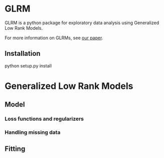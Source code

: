 # GLRM

GLRM is a python package for exploratory data analysis using Generalized Low
Rank Models. 

For more information on GLRMs, see [our
paper](http://www.stanford.edu/~boyd/papers/glrm.html).

## Installation
python setup.py install

# Generalized Low Rank Models

## Model

### Loss functions and regularizers

### Handling missing data

## Fitting

